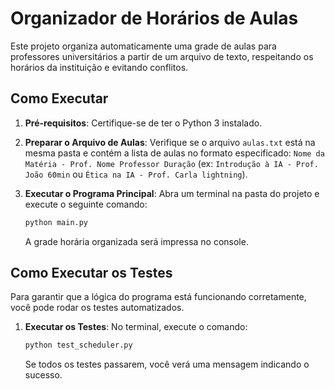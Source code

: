 # Organizador de Horários de Aulas

Este projeto organiza automaticamente uma grade de aulas para professores universitários a partir de um arquivo de texto, respeitando os horários da instituição e evitando conflitos.

## Como Executar

1.  **Pré-requisitos**: Certifique-se de ter o Python 3 instalado.

2.  **Preparar o Arquivo de Aulas**: Verifique se o arquivo `aulas.txt` está na mesma pasta e contém a lista de aulas no formato especificado:
    `Nome da Matéria - Prof. Nome Professor Duração` (ex: `Introdução à IA - Prof. João 60min` ou `Ética na IA - Prof. Carla lightning`).

3.  **Executar o Programa Principal**:
    Abra um terminal na pasta do projeto e execute o seguinte comando:
    ```sh
    python main.py
    ```
    A grade horária organizada será impressa no console.

## Como Executar os Testes

Para garantir que a lógica do programa está funcionando corretamente, você pode rodar os testes automatizados.

1.  **Executar os Testes**:
    No terminal, execute o comando:
    ```sh
    python test_scheduler.py
    ```
    Se todos os testes passarem, você verá uma mensagem indicando o sucesso.
